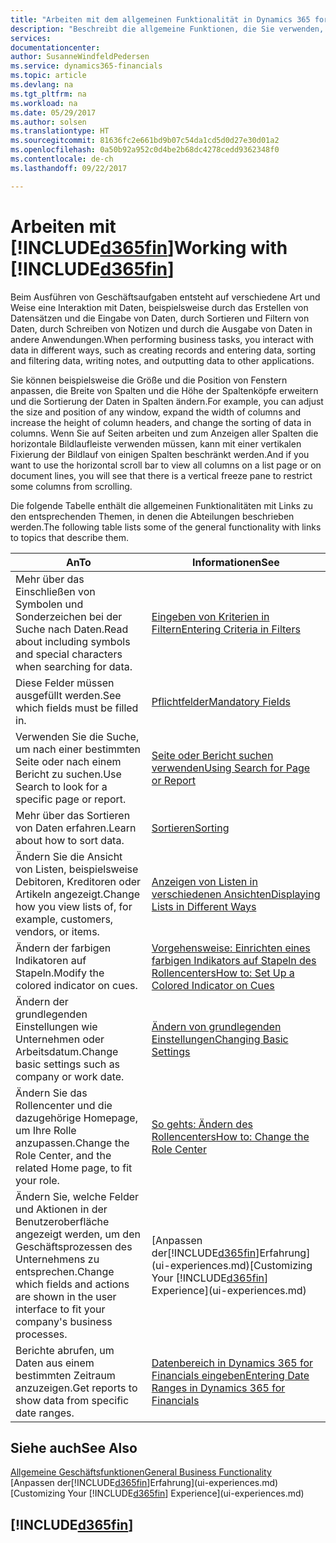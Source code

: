 ```yaml
---
title: "Arbeiten mit dem allgemeinen Funktionalität in Dynamics 365 for Financials | Microsoft Docs"
description: "Beschreibt die allgemeine Funktionen, die Sie verwenden, um die Daten in den Finanzverhältnissen für Aktivitäten, wie Eingabe von Werten, Sortieren von Daten und Ändern von Ansichten auszuführen."
services: 
documentationcenter: 
author: SusanneWindfeldPedersen
ms.service: dynamics365-financials
ms.topic: article
ms.devlang: na
ms.tgt_pltfrm: na
ms.workload: na
ms.date: 05/29/2017
ms.author: solsen
ms.translationtype: HT
ms.sourcegitcommit: 81636fc2e661bd9b07c54da1cd5d0d27e30d01a2
ms.openlocfilehash: 0a50b92a952c0d4be2b68dc4278cedd9362348f0
ms.contentlocale: de-ch
ms.lasthandoff: 09/22/2017

---
```

# <a name="working-with-included365finincludesd365finlongmdmd"></a><span data-ttu-id="6799e-103">Arbeiten mit [!INCLUDE[d365fin](includes/d365fin_long_md.md)]</span><span class="sxs-lookup"><span data-stu-id="6799e-103">Working with [!INCLUDE[d365fin](includes/d365fin_long_md.md)]</span></span>
<span data-ttu-id="6799e-104">Beim Ausführen von Geschäftsaufgaben entsteht auf verschiedene Art und Weise eine Interaktion mit Daten, beispielsweise durch das Erstellen von Datensätzen und die Eingabe von Daten, durch Sortieren und Filtern von Daten, durch Schreiben von Notizen und durch die Ausgabe von Daten in andere Anwendungen.</span><span class="sxs-lookup"><span data-stu-id="6799e-104">When performing business tasks, you interact with data in different ways, such as creating records and entering data, sorting and filtering data, writing notes, and outputting data to other applications.</span></span>

<span data-ttu-id="6799e-105">Sie können beispielsweise die Größe und die Position von Fenstern anpassen, die Breite von Spalten und die Höhe der Spaltenköpfe erweitern und die Sortierung der Daten in Spalten ändern.</span><span class="sxs-lookup"><span data-stu-id="6799e-105">For example, you can adjust the size and position of any window, expand the width of columns and increase the height of column headers, and change the sorting of data in columns.</span></span> <span data-ttu-id="6799e-106">Wenn Sie auf Seiten arbeiten und zum Anzeigen aller Spalten die horizontale Bildlaufleiste verwenden müssen, kann mit einer vertikalen Fixierung der Bildlauf von einigen Spalten beschränkt werden.</span><span class="sxs-lookup"><span data-stu-id="6799e-106">And if you want to use the horizontal scroll bar to view all columns on a list page or on document lines, you will see that there is a vertical freeze pane to restrict some columns from scrolling.</span></span>

<span data-ttu-id="6799e-107">Die folgende Tabelle enthält die allgemeinen Funktionalitäten mit Links zu den entsprechenden Themen, in denen die Abteilungen beschrieben werden.</span><span class="sxs-lookup"><span data-stu-id="6799e-107">The following table lists some of the general functionality with links to topics that describe them.</span></span>

| <span data-ttu-id="6799e-108">An</span><span class="sxs-lookup"><span data-stu-id="6799e-108">To</span></span> | <span data-ttu-id="6799e-109">Informationen</span><span class="sxs-lookup"><span data-stu-id="6799e-109">See</span></span> |
| --- | --- |
| <span data-ttu-id="6799e-110">Mehr über das Einschließen von Symbolen und Sonderzeichen bei der Suche nach Daten.</span><span class="sxs-lookup"><span data-stu-id="6799e-110">Read about including symbols and special characters when searching for data.</span></span> |[<span data-ttu-id="6799e-111">Eingeben von Kriterien in Filtern</span><span class="sxs-lookup"><span data-stu-id="6799e-111">Entering Criteria in Filters</span></span>](ui-enter-criteria-filters.md) |
| <span data-ttu-id="6799e-112">Diese Felder müssen ausgefüllt werden.</span><span class="sxs-lookup"><span data-stu-id="6799e-112">See which fields must be filled in.</span></span> |[<span data-ttu-id="6799e-113">Pflichtfelder</span><span class="sxs-lookup"><span data-stu-id="6799e-113">Mandatory Fields</span></span>](ui-mandatory-fields.md) |
| <span data-ttu-id="6799e-114">Verwenden Sie die Suche, um nach einer bestimmten Seite oder nach einem Bericht zu suchen.</span><span class="sxs-lookup"><span data-stu-id="6799e-114">Use Search to look for a specific page or report.</span></span> |[<span data-ttu-id="6799e-115">Seite oder Bericht suchen verwenden</span><span class="sxs-lookup"><span data-stu-id="6799e-115">Using Search for Page or Report</span></span>](ui-search.md) |
| <span data-ttu-id="6799e-116">Mehr über das Sortieren von Daten erfahren.</span><span class="sxs-lookup"><span data-stu-id="6799e-116">Learn about how to sort data.</span></span> |[<span data-ttu-id="6799e-117">Sortieren</span><span class="sxs-lookup"><span data-stu-id="6799e-117">Sorting</span></span>](ui-sorting.md) |
| <span data-ttu-id="6799e-118">Ändern Sie die Ansicht von Listen, beispielsweise Debitoren, Kreditoren oder Artikeln angezeigt.</span><span class="sxs-lookup"><span data-stu-id="6799e-118">Change how you view lists of, for example, customers, vendors, or items.</span></span> |[<span data-ttu-id="6799e-119">Anzeigen von Listen in verschiedenen Ansichten</span><span class="sxs-lookup"><span data-stu-id="6799e-119">Displaying Lists in Different Ways</span></span>](across-display-lists-different-views.md) |
| <span data-ttu-id="6799e-120">Ändern der farbigen Indikatoren auf Stapeln.</span><span class="sxs-lookup"><span data-stu-id="6799e-120">Modify the colored indicator on cues.</span></span> |[<span data-ttu-id="6799e-121">Vorgehensweise: Einrichten eines farbigen Indikators auf Stapeln des Rollencenters</span><span class="sxs-lookup"><span data-stu-id="6799e-121">How to: Set Up a Colored Indicator on Cues</span></span>](ui-how-setup-colored-indicator-cues.md) |
| <span data-ttu-id="6799e-122">Ändern der grundlegenden Einstellungen wie Unternehmen oder Arbeitsdatum.</span><span class="sxs-lookup"><span data-stu-id="6799e-122">Change basic settings such as company or work date.</span></span> |[<span data-ttu-id="6799e-123">Ändern von grundlegenden Einstellungen</span><span class="sxs-lookup"><span data-stu-id="6799e-123">Changing Basic Settings</span></span>](ui-change-basic-settings.md) |
| <span data-ttu-id="6799e-124">Ändern Sie das Rollencenter und die dazugehörige Homepage, um Ihre Rolle anzupassen.</span><span class="sxs-lookup"><span data-stu-id="6799e-124">Change the Role Center, and the related Home page, to fit your role.</span></span> |[<span data-ttu-id="6799e-125">So gehts: Ändern des Rollencenters</span><span class="sxs-lookup"><span data-stu-id="6799e-125">How to: Change the Role Center</span></span>](change-role.md) |
| <span data-ttu-id="6799e-126">Ändern Sie, welche Felder und Aktionen in der Benutzeroberfläche angezeigt werden, um den Geschäftsprozessen des Unternehmens zu entsprechen.</span><span class="sxs-lookup"><span data-stu-id="6799e-126">Change which fields and actions are shown in the user interface to fit your company's business processes.</span></span> |<span data-ttu-id="6799e-127">[Anpassen der[!INCLUDE[d365fin](includes/d365fin_md.md)]Erfahrung](ui-experiences.md)</span><span class="sxs-lookup"><span data-stu-id="6799e-127">[Customizing Your [!INCLUDE[d365fin](includes/d365fin_md.md)] Experience](ui-experiences.md)</span></span> |
| <span data-ttu-id="6799e-128">Berichte abrufen, um Daten aus einem bestimmten Zeitraum anzuzeigen.</span><span class="sxs-lookup"><span data-stu-id="6799e-128">Get reports to show data from specific date ranges.</span></span> |[<span data-ttu-id="6799e-129">Datenbereich in Dynamics 365 for Financials eingeben</span><span class="sxs-lookup"><span data-stu-id="6799e-129">Entering Date Ranges in Dynamics 365 for Financials</span></span>](ui-enter-date-ranges.md) |

## <a name="see-also"></a><span data-ttu-id="6799e-130">Siehe auch</span><span class="sxs-lookup"><span data-stu-id="6799e-130">See Also</span></span>
[<span data-ttu-id="6799e-131">Allgemeine Geschäftsfunktionen</span><span class="sxs-lookup"><span data-stu-id="6799e-131">General Business Functionality</span></span>](ui-across-business-areas.md)  
<span data-ttu-id="6799e-132">[Anpassen der[!INCLUDE[d365fin](includes/d365fin_md.md)]Erfahrung](ui-experiences.md)</span><span class="sxs-lookup"><span data-stu-id="6799e-132">[Customizing Your [!INCLUDE[d365fin](includes/d365fin_md.md)] Experience](ui-experiences.md)</span></span>  

## [!INCLUDE[d365fin](includes/free_trial_md.md)]

